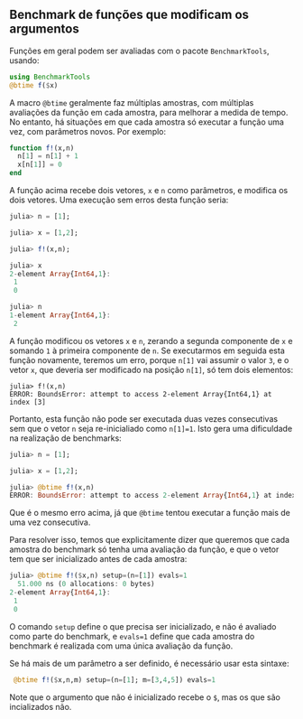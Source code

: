 
## Benchmark de funções que modificam os argumentos

Funções em geral podem ser avaliadas com o pacote `BenchmarkTools`,
usando:

```julia
using BenchmarkTools
@btime f($x)

```

A macro `@btime` geralmente faz múltiplas amostras, com múltiplas avaliações da função 
em cada amostra, para melhorar a medida de tempo. No entanto, há situações em que 
cada amostra só executar a função uma vez, com parâmetros novos. Por exemplo:

```julia
function f!(x,n)
  n[1] = n[1] + 1
  x[n[1]] = 0
end
```

A função acima recebe dois vetores, `x` e `n` como parâmetros, e modifica
os dois vetores. Uma execução sem erros desta função seria:

```julia
julia> n = [1];

julia> x = [1,2];

julia> f!(x,n);

julia> x
2-element Array{Int64,1}:
 1
 0

julia> n
1-element Array{Int64,1}:
 2

```

A função modificou os vetores `x` e `n`, zerando a segunda componente de `x`
e somando `1` à primeira componente de `n`. Se executarmos em seguida esta
função novamente, teremos um erro, porque `n[1]` vai assumir o valor `3`, 
e o vetor `x`, que deveria ser modificado na posição `n[1]`, só tem dois
elementos:

```
julia> f!(x,n)
ERROR: BoundsError: attempt to access 2-element Array{Int64,1} at index [3]

```

Portanto, esta função não pode ser executada duas vezes consecutivas sem que
o vetor `n` seja re-inicialiado como `n[1]=1`. Isto gera uma dificuldade na realização
de benchmarks: 

```julia
julia> n = [1];

julia> x = [1,2];

julia> @btime f!(x,n)
ERROR: BoundsError: attempt to access 2-element Array{Int64,1} at index [3]

```

Que é o mesmo erro acima, já que `@btime` tentou executar a função mais de uma
vez consecutiva.

Para resolver isso, temos que explicitamente dizer que queremos que cada amostra
do benchmark só tenha uma avaliação da função, e que o vetor tem que ser inicializado
antes de cada amostra:

```julia
julia> @btime f!($x,n) setup=(n=[1]) evals=1
  51.000 ns (0 allocations: 0 bytes)
2-element Array{Int64,1}:
 1
 0

```

O comando `setup` define o que precisa ser inicializado, e não é avaliado
como parte do benchmark, e `evals=1` define que cada amostra do benchmark é realizada
com uma única avaliação da função.

Se há mais de um parâmetro a ser definido, é necessário usar esta sintaxe:

```julia
 @btime f!($x,n,m) setup=(n=[1]; m=[3,4,5]) evals=1

```

Note que o argumento que não é inicializado recebe o `$`, mas os que são incializados
não.


